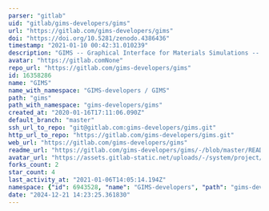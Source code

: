 ```yaml
---
parser: "gitlab"
uid: "gitlab/gims-developers/gims"
url: "https://gitlab.com/gims-developers/gims"
doi: "https://doi.org/10.5281/zenodo.4386436"
timestamp: "2021-01-10 00:42:31.010239"
description: "GIMS -- Graphical Interface for Materials Simulations --  is an open-source, browser-based toolbox for electronic structure codes. Try it here: [gims.ms1p.org](https://gims.ms1p.org)"
avatar: "https://gitlab.comNone"
repo_url: "https://gitlab.com/gims-developers/gims"
id: 16358286
name: "GIMS"
name_with_namespace: "GIMS-developers / GIMS"
path: "gims"
path_with_namespace: "gims-developers/gims"
created_at: "2020-01-16T17:11:06.090Z"
default_branch: "master"
ssh_url_to_repo: "git@gitlab.com:gims-developers/gims.git"
http_url_to_repo: "https://gitlab.com/gims-developers/gims.git"
web_url: "https://gitlab.com/gims-developers/gims"
readme_url: "https://gitlab.com/gims-developers/gims/-/blob/master/README.md"
avatar_url: "https://assets.gitlab-static.net/uploads/-/system/project/avatar/16358286/GIMSLogo.png"
forks_count: 2
star_count: 4
last_activity_at: "2021-01-06T14:05:14.194Z"
namespace: {"id": 6943528, "name": "GIMS-developers", "path": "gims-developers", "kind": "group", "full_path": "gims-developers", "parent_id": null, "avatar_url": null, "web_url": "https://gitlab.com/groups/gims-developers"}
date: "2024-12-21 14:23:25.361830"
---
```

